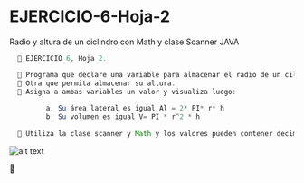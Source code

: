 # EJERCICIO-6-Hoja-2
Radio y altura de un ciclindro con Math y clase Scanner JAVA

 ```java
   📌 EJERCICIO 6, Hoja 2.   
 
   🔴 Programa que declare una variable para almacenar el radio de un cilindro.  
   🔴 Otra que permita almacenar su altura. 
   🔴 Asigna a ambas variables un valor y visualiza luego:
   
          a. Su área lateral es igual Al = 2* PI* r* h
          b. Su volumen es igual V= PI * r^2 * h
          
   🔴 Utiliza la clase scanner y Math y los valores pueden contener decimales.
```
![alt text]()

🚀 
 

